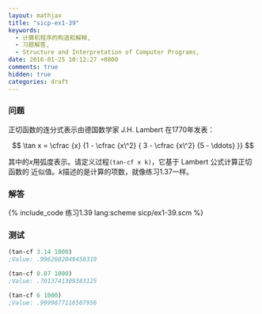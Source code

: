 ```yaml
---
layout: mathjax
title: "sicp-ex1-39"
keywords:
  - 计算机程序的构造和解释,
  - 习题解答,
  - Structure and Interpretation of Computer Programs,
date: 2016-01-25 10:12:27 +0800
comments: true
hidden: true
categories: draft
---
```


### 问题

正切函数的连分式表示由德国数学家 J.H. Lambert 在1770年发表：

$$
\tan x = \cfrac {x} {1 - \cfrac {x\^2} {
3 - \cfrac {x\^2} {5 - \ddots}
}}
$$

其中的$x$用弧度表示。请定义过程`(tan-cf x k)`，它基于 Lambert 公式计算正切函数的
近似值。$k$描述的是计算的项数，就像练习1.37一样。

### 解答

{% include_code 练习1.39 lang:scheme sicp/ex1-39.scm %}

### 测试

``` scheme
(tan-cf 3.14 1000)
;Value: .9962602049458319

(tan-cf 0.87 1000)
;Value: .7013741309383125

(tan-cf 6 1000)
;Value: .9999877116507956
```
